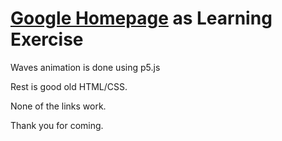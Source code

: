 <h1><a href = 'https://babu-akhil.github.io/google-homepage/'>Google Homepage</a> as Learning Exercise</h1>




Waves animation is done using p5.js

Rest is good old HTML/CSS.

None of the links work.

Thank you for coming.
